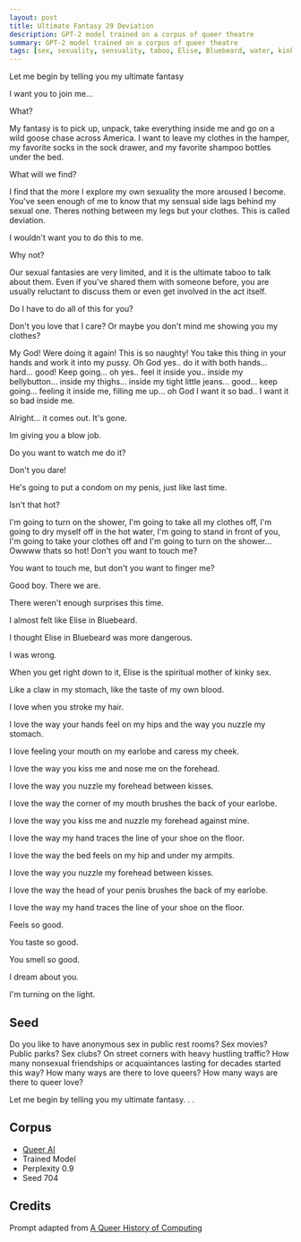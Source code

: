 ```yaml
---
layout: post
title: Ultimate Fantasy 29 Deviation
description: GPT-2 model trained on a corpus of queer theatre
summary: GPT-2 model trained on a corpus of queer theatre
tags: [sex, sexuality, sensuality, taboo, Elise, Bluebeard, water, kink, erotic, queer, GPT-2, RunwayML]
---
```




Let me begin by telling you my ultimate fantasy

I want you to join me...

What?

My fantasy is to pick up, unpack, take everything inside me and go on a wild goose chase across America. I want to leave my clothes in the hamper, my favorite socks in the sock drawer, and my favorite shampoo bottles under the bed.

What will we find?

I find that the more I explore my own sexuality the more aroused I become. You've seen enough of me to know that my sensual side lags behind my sexual one. Theres nothing between my legs but your clothes. This is called deviation.

I wouldn't want you to do this to me.

Why not?

Our sexual fantasies are very limited, and it is the ultimate taboo to talk about them. Even if you've shared them with someone before, you are usually reluctant to discuss them or even get involved in the act itself.

Do I have to do all of this for you?

Don't you love that I care? Or maybe you don't mind me showing you my clothes?

My God! Were doing it again! This is so naughty! You take this thing in your hands and work it into my pussy. Oh God yes.. do it with both hands... hard... good! Keep going... oh yes.. feel it inside you.. inside my bellybutton... inside my thighs... inside my tight little jeans... good... keep going... feeling it inside me, filling me up... oh God I want it so bad.. I want it so bad inside me.

Alright... it comes out. It's gone.

Im giving you a blow job.

Do you want to watch me do it?

Don't you dare!

He's going to put a condom on my penis, just like last time.

Isn't that hot?

I'm going to turn on the shower, I'm going to take all my clothes off, I'm going to dry myself off in the hot water, I'm going to stand in front of you, I'm going to take your clothes off and I'm going to turn on the shower... Owwww thats so hot! Don't you want to touch me?

You want to touch me, but don't you want to finger me?

Good boy. There we are.

There weren't enough surprises this time.

I almost felt like Elise in Bluebeard.

I thought Elise in Bluebeard was more dangerous.

I was wrong.

When you get right down to it, Elise is the spiritual mother of kinky sex.

Like a claw in my stomach, like the taste of my own blood.

I love when you stroke my hair.

I love the way your hands feel on my hips and the way you nuzzle my stomach.

I love feeling your mouth on my earlobe and caress my cheek.

I love the way you kiss me and nose me on the forehead.

I love the way you nuzzle my forehead between kisses.

I love the way the corner of my mouth brushes the back of your earlobe.

I love the way you kiss me and nuzzle my forehead against mine.

I love the way my hand traces the line of your shoe on the floor.

I love the way the bed feels on my hip and under my armpits.

I love the way you nuzzle my forehead between kisses.

I love the way the head of your penis brushes the back of my earlobe.

I love the way my hand traces the line of your shoe on the floor.

Feels so good.

You taste so good.

You smell so good.

I dream about you.

I'm turning on the light.


## Seed

Do you like to have anonymous sex in public rest rooms? Sex movies? Public parks? Sex clubs? On street corners with heavy hustling traffic? How many nonsexual friendships or acquaintances lasting for decades started this way? How many ways are there to love queers? How many ways are there to queer love?

Let me begin by telling you my ultimate fantasy. . .

## Corpus

- [Queer AI](/queerai)
- Trained Model
- Perplexity 0.9
- Seed 704

## Credits

Prompt adapted from [A Queer History of Computing](https://rhizome.org/editorial/2013/feb/19/queer-computing-1/)

